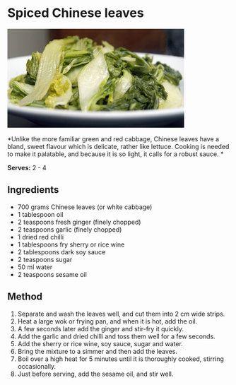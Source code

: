 # Spiced Chinese leaves

![Spiced Chinese leaves](resources/chinese-leaves.jpg)

*Unlike the more familiar green and red cabbage, Chinese leaves have a bland, sweet flavour which is delicate, rather like lettuce. Cooking is needed to make it palatable, and because it is so light, it calls for a robust sauce.
*

**Serves:**  2 - 4

## Ingredients
- 700 grams Chinese leaves (or white cabbage)
- 1 tablespoon oil
- 2 teaspoons fresh ginger (finely chopped)
- 2 teaspoons garlic (finely chopped)
- 1 dried red chilli
- 1 tablespoons fry sherry or rice wine
- 2 tablespoons dark soy sauce
- 2 teaspoons sugar
- 50 ml water
- 2 teaspoons sesame oil

## Method
1. Separate and wash the leaves well, and cut them into 2 cm wide strips.
1. Heat a large wok or frying pan, and when it is hot, add the oil.
1. A few seconds later add the ginger and stir-fry it quickly.
1. Add the garlic and dried chilli and toss them well for a few seconds.
1. Add the sherry or rice wine, soy sauce, sugar and water.
1. Bring the mixture to a simmer and then add the leaves.
1. Boil over a high heat for 5 minutes until it is thoroughly cooked, stirring occasionally.
1. Just before serving, add the sesame oil, and stir well.